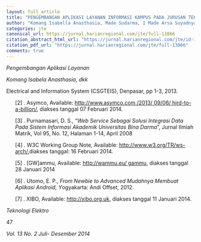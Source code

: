 ```yaml
---
layout: full_article
title: "PENGEMBANGAN APLIKASI LAYANAN INFORMASI KAMPUS PADA JURUSAN TEKNIK ELEKTRO UNIVERSITAS UDAYANA BERBASIS MOBILE DAN WEB SERVICE"
author: "Komang Isabella Anasthasia, Made Sudarma, I Made Arsa Suyadnya"
categories: jte
canonical_url: https://jurnal.harianregional.com/jte/full-13866 
citation_abstract_html_url: "https://jurnal.harianregional.com/jte/id-13866"
citation_pdf_url: "https://jurnal.harianregional.com/jte/full-13866"  
comments: true
---
```


<p><span class="font1" style="font-style:italic;">Pengembangan Aplikasi Layanan</span></p>
<p><span class="font1" style="font-style:italic;">Komang Isabela Anasthasia, dkk</span></p>
<p><span class="font1">Electrical and Information System (CSGTEIS), Denpasar, pp 1-3, 2013.</span></p>
<ul style="list-style:none;"><li>
<p><span class="font1">[2] . Asymco, Available: </span><a href="http://www.asymco.com"><span class="font1" style="text-decoration:underline;">http://www.asymco.com</span></a><span class="font1" style="text-decoration:underline;"> /2013/ 09/06/ hird-to-a-billion/</span><span class="font1">, diakses tanggal 07 Februari 2014.</span></p></li>
<li>
<p><span class="font1">[3] . Purnamasari, D. S., “</span><span class="font1" style="font-style:italic;">Web Service Sebagai Solusi Integrasi Data Pada Sistem Informasi Akademik Universitas Bina Darma</span><span class="font1">”, Jurnal Ilmiah Matrik, Vol 95, No. 12, Halaman 1-14, April 2008</span></p></li>
<li>
<p><span class="font1">[4] . W3C Working Group Note</span><span class="font1" style="font-style:italic;">,</span><span class="font1"> Available: </span><a href="http://www.w3.org/TR/ws-arch/"><span class="font1" style="text-decoration:underline;">http://www.w3.org/TR/ws-arch/</span></a><span class="font1">,diakses tanggal: 16 Februari 2014.</span></p></li>
<li>
<p><span class="font1">[5] . [GW]ammu, Available: </span><a href="http://wammu.eu/"><span class="font1" style="text-decoration:underline;">http://wammu.eu/</span></a><span class="font1" style="text-decoration:underline;"> gammu</span><span class="font1">, diakses tanggal 28 Januari 2014</span></p></li>
<li>
<p><span class="font1">[6] . Utomo, E. P., </span><span class="font1" style="font-style:italic;">From Newbie to Advanced Mudahnya Membuat Aplikasi Android, Y</span><span class="font1">ogyakarta: Andi Offset, 2012.</span></p></li>
<li>
<p><span class="font0">[7] . </span><span class="font1">XIBO, Available: </span><a href="http://xibo.org.uk"><span class="font1" style="text-decoration:underline;">http://xibo.org.uk</span></a><span class="font1">, diakses tanggal 11 Januari 2014.</span></p></li></ul>
<p><span class="font1" style="font-style:italic;">Teknologi Elektro</span></p>
<p><span class="font1">47</span></p>
<p><span class="font1" style="font-style:italic;">Vol. 13 No. 2 Juli- Desember 2014</span></p>
